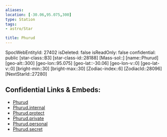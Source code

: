 ```yaml
---
aliases: 
location: [-30.06,95.075,300]
type: Station
tags:
- astro/Star

title: Phurud
---
```

SpocWebEntityId: 27402
isDeleted: false
isReadOnly: false
confidential: public
[star-class::B3]
[star-class-id::28188]
[Mass-sol::]
[name::Phurud]
[geo-alt::300]
[geo-lon::95.075]
[geo-lat::-30.06]
[geo-lon-v::0]
[geo-lat-v::0]
[bright-min::30]
[bright-max::30]
[Zodiac-index::6]
[ZodiacId::28096]
[NextStarId::27280]



## Confidential Links & Embeds: 
- [Phurud](../../../_public/astro/Star/Phurud.md) 
- [Phurud.internal](../../../_internal/astro/Star/Phurud.internal.md) 
- [Phurud.protect](../../../_protect/astro/Star/Phurud.protect.md) 
- [Phurud.private](../../../_private/astro/Star/Phurud.private.md) 
- [Phurud.personal](../../../_personal/astro/Star/Phurud.personal.md) 
- [Phurud.secret](../../../_secret/astro/Star/Phurud.secret.md) 
